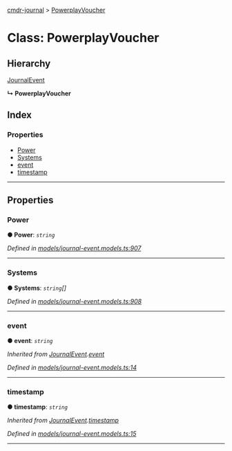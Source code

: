 [cmdr-journal](../README.md) > [PowerplayVoucher](../classes/powerplayvoucher.md)



# Class: PowerplayVoucher

## Hierarchy


 [JournalEvent](journalevent.md)

**↳ PowerplayVoucher**







## Index

### Properties

* [Power](powerplayvoucher.md#power)
* [Systems](powerplayvoucher.md#systems)
* [event](powerplayvoucher.md#event)
* [timestamp](powerplayvoucher.md#timestamp)



---
## Properties
<a id="power"></a>

###  Power

**●  Power**:  *`string`* 

*Defined in [models/journal-event.models.ts:907](https://github.com/chrisbruford/cmdr-journal/blob/0588b1f/src/models/journal-event.models.ts#L907)*





___

<a id="systems"></a>

###  Systems

**●  Systems**:  *`string`[]* 

*Defined in [models/journal-event.models.ts:908](https://github.com/chrisbruford/cmdr-journal/blob/0588b1f/src/models/journal-event.models.ts#L908)*





___

<a id="event"></a>

###  event

**●  event**:  *`string`* 

*Inherited from [JournalEvent](journalevent.md).[event](journalevent.md#event)*

*Defined in [models/journal-event.models.ts:14](https://github.com/chrisbruford/cmdr-journal/blob/0588b1f/src/models/journal-event.models.ts#L14)*





___

<a id="timestamp"></a>

###  timestamp

**●  timestamp**:  *`string`* 

*Inherited from [JournalEvent](journalevent.md).[timestamp](journalevent.md#timestamp)*

*Defined in [models/journal-event.models.ts:15](https://github.com/chrisbruford/cmdr-journal/blob/0588b1f/src/models/journal-event.models.ts#L15)*





___


